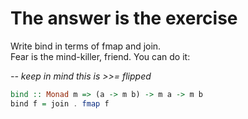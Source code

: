 # The answer is the exercise 
Write bind in terms of fmap and join.  
Fear is the mind-killer, friend. You can do it:

*-- keep in mind this is >>= flipped*  

```hs
bind :: Monad m => (a -> m b) -> m a -> m b  
bind f = join . fmap f
```